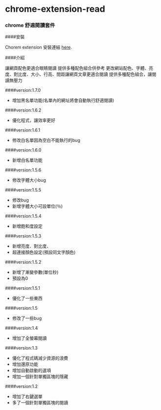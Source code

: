 # chrome-extension-read

### chrome 舒適閱讀套件


####安裝

Chorem extension 安裝連結 [here](https://chrome.google.com/webstore/detail/%E8%88%92%E9%81%A9%E9%96%B1%E8%AE%80/fafngnnaicjaodmdeekbnboekddgiohe "here").

####介紹

讓網頁配色更適合眼睛閱讀 提供多種配色組合供參考
更改網站配色、字體、亮度、對比度、大小、行高、間距讓網頁文章更適合閱讀
提供多種配色組合，讓閱讀無壓力

####version:1.7.0

* 增加黑名單功能(名單內的網址將會自動執行舒適閱讀)

####version:1.6.2

* 優化程式，讓效率更好

####version:1.6.1

* 修改白名單因為空白不能執行的bug

####version:1.6.0

* 新增白名單功能


####version:1.5.6

* 修改字體大小bug

####version:1.5.5

* 修改bug
* 新增字體大小可設單位(％)

####version:1.5.4

* 新增飽和度設定

####version:1.5.3

* 新增亮度、對比度、
* 超連接顏色設定(預設同文字顏色)

####version:1.5.2

* 新增了漸變參數(單位秒)
* 預設為0

####version:1.5.1

* 優化了一些東西

####version:1.5

* 修改了一些bug

####version:1.4

* 增加了全螢幕閱讀

####version:1.3

* 優化了程式碼減少資源的浪費
* 增加還原功能
* 增加自動啟動的選項
* 增加一個針對單獨區塊的隱藏

####version:1.2

* 增加了右鍵選單
* 多了一個針對單獨區塊的閱讀